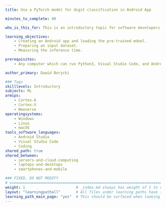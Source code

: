 ```yaml
---
title: Use a PyTorch model for digit classification in Android App

minutes_to_complete: 90

who_is_this_for: This is an introductory topic for software developers interested in learning how to run inference of the pre-trained PyTorch model on Android.

learning_objectives:
    - Creating an Android app and loading the pre-trained mdoel.
    - Preparing an input dataset.
    - Measuring the inference time.

prerequisites:
    - Any computer which can run Python3, Visual Studio Code, and Android Studio this can be Windows, Linux, or macOS.

author_primary: Dawid Borycki

### Tags
skilllevels: Introductory
subjects: ML
armips:
    - Cortex-A
    - Cortex-X
    - Neoverse
operatingsystems:
    - Windows
    - Linux
    - macOS
tools_software_languages:
    - Android Studio
    - Visual Studio Code
    - Coding
shared_path: true
shared_between:
    - servers-and-cloud-computing
    - laptops-and-desktops
    - smartphones-and-mobile

### FIXED, DO NOT MODIFY
# ================================================================================
weight: 1                       # _index.md always has weight of 1 to order correctly
layout: "learningpathall"       # All files under learning paths have this same wrapper
learning_path_main_page: "yes"  # This should be surfaced when looking for related content. Only set for _index.md of learning path content.
---
```

